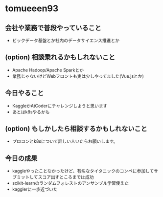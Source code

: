 # tomueeen93

## 会社や業務で普段やっていること

-   ビックデータ基盤とか社内のデータサイエンス推進とか

## (option) 相談乗れるかもしれないこと

-   Apache Hadoop/Apache Sparkとか
-   業務じゃないけどWebフロントも実は少しやってました(Vue.jsとか)

## 今日やること

-   KaggleかAtCoderにチャレンジしようと思います
-   あとはk8sやるかも

## (option) もしかしたら相談するかもしれないこと

-   プロコンとk8sについて詳しい人いたらお願いします。

## 今日の成果

-   kaggleやったことなかったけど、有名なタイタニックのコンペに参加してサブミットしてスコア出すところまでは成功
-   scikit-learnのランダムフォレストのアンサンブル学習使えた
-   kagglerに一歩近づいた

